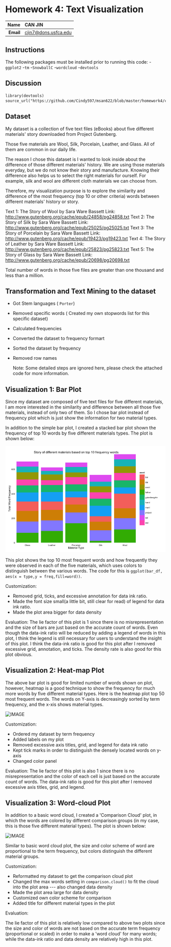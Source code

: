 Homework 4: Text Visualization
==============================

| **Name**  | CAN JIN |
|----------:|:-------------|
| **Email** | cjin7@dons.usfca.edu |

## Instructions ##

The following packages must be installed prior to running this code:
-`ggplot2`
-`tm`
-`SnowballC`
-`wordcloud` 
-`devtools`

## Discussion ##
```
library(devtools)
source_url("https://github.com/Cindy597/msan622/blob/master/homework4/cindy_hw4.r")
```


 
## Dataset ## 
 My dataset is a collection of five text files (eBooks) about five different materials' story downloaded from
 Project Gutenberg.
 
 Those five materials are Wool, Silk, Porcelain, Leather, and Glass. All of them are common in our daily life.
 
 The reason I chose this dataset is I wanted to look inside about the difference of those different materials' history.
 We are using those materials everyday, but we do not know their story and manufacture. 
 Knowing their difference also helps us to select the right materials for ourself. For example, silk and wool are different 
 cloth materials we can choose from.
 
 Therefore, my visualization purpose is to explore the similarity and  difference of the most frequency (top 10 or other criteria)
 words between different materials' history or story.
 
 Text 1: The Story of Wool by Sara Ware Bassett
 Link:   http://www.gutenberg.org/cache/epub/24858/pg24858.txt
 Text 2: The Story of Silk by Sara Ware Bassett
 Link:   http://www.gutenberg.org/cache/epub/25025/pg25025.txt
 Text 3: The Story of Porcelain by Sara Ware Bassett
 Link:   http://www.gutenberg.org/cache/epub/19423/pg19423.txt
 Text 4: The Story of Leather by Sara Ware Bassett
 Link:   http://www.gutenberg.org/cache/epub/25823/pg25823.txt
 Text 5: The Story of Glass by Sara Ware Bassett
 Link:   http://www.gutenberg.org/cache/epub/20698/pg20698.txt
 
 Total number of words in those five files are greater than one thousand and less than a million.
 
 
## Transformation and Text Mining to the dataset ##

* Got Stem languages ( `Porter`)
* Removed specific words ( Created my own stopwords list for this specific dataset)
* Calculated frequencies 
* Converted the dataset to frequency formart
* Sorted the dataset by frequency
* Removed row names 

    Note: Some detailed steps are ignored here, please check the attached code for more information.
    

## Visualization 1: Bar Plot ##

Since my dataset are composed of five text files for five different materials, I am more interested in the similarity and 
difference between all those five materials, instead of only two of them. So I chose bar plot instead of frequency plot which is 
just show the information for two material types. 

In addition to the simple bar plot, I created a stacked bar plot shown the frequency of top 10 words by five different materials 
types. The plot is shown below:

![IMAGE](bar_plot.png)

This plot shows the top 10 most frequent words and how frequently they were observed in each of the five materials, which uses 
colors to distinguish between the various words. The code for this is `ggplot(bar_df, aes(x = type,y = freq,fill=word))`.

Customization: 
* Removed grid, ticks, and excessive annotation for data ink ratio. 
* Made the font size small(a little bit, still clear for read) of legend for data ink ratio.
* Made the plot area bigger for data density 

Evaluation: The lie factor of this plot is 1 since there is no misrepresentation and the size of bars are just based on the 
accurate count of words. Even though the data-ink ratio will be reduced by adding a legend of words in this plot, I think the legend
is still necessary for users to understand the insight of this plot. I think the data-ink ratio is good for this plot after I removed 
excessive grid, annotation, and ticks. The density rate is also good for this plot obvious.



## Visualization 2: Heat-map Plot ##

The above bar plot is good for limited number of words shown on plot, however, heatmap is a good technique to show the frequency for much more
words by five different material types. Here is the heatmap plot top 50 most frequent words. The words on Y-axis is decreasingly sorted by 
term frequency, and the x-xis shows material types.

![IMAGE](heatmap_plot.png)

Customization: 
* Ordered my dataset by term frequency
* Added labels on my plot
* Removed excessive axis titles, grid, and legend for data ink ratio
* Kept tick marks in order to distinguish the densely located words on y-axis
* Changed color panel


Evaluation:  The lie factor of this plot is also 1 since there is no misrepresentation and the color of each cell is just based on the 
accurate count of words. The data-ink ratio is good for this plot after I removed excessive axis titles, grid, and legend. 


## Visualization 3: Word-cloud Plot ##

In addition to a basic word cloud, I created a 'Comparison Cloud' plot, in which the words are colored by different comparison groups (in my case, this 
is those five different material types). The plot is shown below:

![IMAGE](wordcloud_plot.png)

Similar to basic word cloud plot, the size and color scheme of word are proportional to the term frequency, but colors distinguish the different material groups.

Customization: 
* Reformatted my dataset to get the comparison cloud plot
* Changed the max words setting in `comparison.cloud()` to fit the cloud into the plot area --- also changed data density
* Made the plot area large for data density
* Customized own color scheme for comparison 
* Added title for different material types in the plot

Evaluation:

The lie factor of this plot is relatively low compared to above two plots since the size and color of words are not based on the 
accurate term frequency (proportional or scaled) in order to make a 'word cloud' for many words; while the data-ink ratio and data density are relatively high in this plot.



















 

 
 

 
 
 